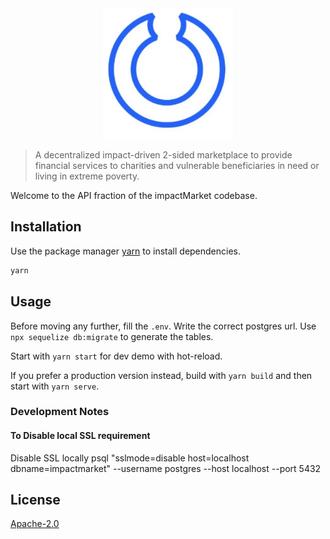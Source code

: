<div align="center">
    <img style="max-height: 408px" src="logo.png">
</div>


> A decentralized impact-driven 2-sided marketplace to provide financial services to charities and vulnerable beneficiaries in need or living in extreme poverty.

Welcome to the API fraction of the impactMarket codebase.

## Installation

Use the package manager [yarn](https://yarnpkg.com/) to install dependencies.

```bash
yarn
```

## Usage

Before moving any further, fill the `.env`. Write the correct postgres url. Use `npx sequelize db:migrate` to generate the tables.

Start with `yarn start` for dev demo with hot-reload.

If you prefer a production version instead, build with `yarn build` and then start with `yarn serve`.

### Development Notes

#### To Disable local SSL requirement
Disable SSL locally
psql "sslmode=disable host=localhost dbname=impactmarket" --username postgres --host localhost --port 5432

## License
[Apache-2.0](LICENSE)
